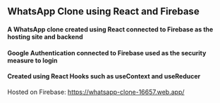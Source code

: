 ## WhatsApp Clone using React and Firebase

#### A WhatsApp clone created using React connected to Firebase as the hosting site and backend

#### Google Authentication connected to Firebase used as the security measure to login

#### Created using React Hooks such as useContext and useReducer


Hosted on Firebase: https://whatsapp-clone-16657.web.app/



